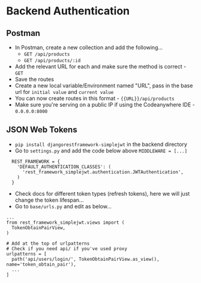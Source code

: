 # Backend Authentication
## Postman
- In Postman, create a new collection and add the following...
  - `GET /api/products`
  - `GET /api/products/:id`
- Add the relevant URL for each and make sure the method is correct - `GET`
- Save the routes
- Create a new local variable/Environment named "URL", pass in the base url for `initial value` and `current value`
- You can now create routes in this format - `{{URL}}/api/products`
- Make sure you're serving on a public IP if using the Codeanywhere IDE - `0.0.0.0:8000`

## JSON Web Tokens
- `pip install djangorestframework-simplejwt` in the backend directory
- Go to `settings.py` and add the code below above `MIDDLEWARE = [...]`

```
  REST_FRAMEWORK = {
    'DEFAULT_AUTHENTICATION_CLASSES': (
      'rest_framework_simplejwt.authentication.JWTAuthentication',
    )
  }
```

- Check docs for different token types (refresh tokens), here we will just change the token lifespan...
- Go to `base/urls.py` and edit as below...

```
...
from rest_framework_simplejwt.views import (
  TokenObtainPairView,
)

# Add at the top of urlpatterns
# Check if you need api/ if you've used proxy
urlpatterns = [
  path('api/users/login/', TokenObtainPairView.as_view(), name='token_obtain_pair'),
  ...
]

```
